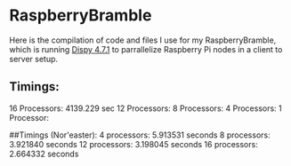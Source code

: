 # RaspberryBramble
Here is the compilation of code and files I use for my RaspberryBramble, which is running [Dispy 4.7.1](http://dispy.sourceforge.net/#) to parrallelize Raspberry Pi nodes in a client to server setup.


## Timings:
16 Processors: 4139.229 sec
12 Processors:
8  Processors:
4  Processors:
1  Processor:


##Timings (Nor'easter):
4 processors: 5.913531 seconds
8 processors: 3.921840 seconds
12 processors: 3.198045 seconds
16 processors: 2.664332 seconds
